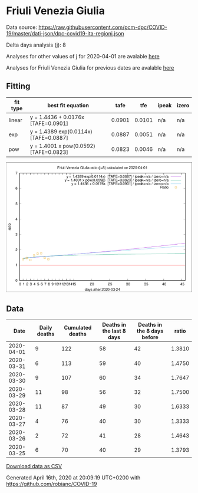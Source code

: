 # Friuli Venezia Giulia

Data source: https://raw.githubusercontent.com/pcm-dpc/COVID-19/master/dati-json/dpc-covid19-ita-regioni.json

Delta days analysis (j): 8

Analyses for other values of j for 2020-04-01 are avalable [here](../2020-04-01/README.md)

Analyses for Friuli Venezia Giulia for previous dates are avalable [here](../README.md)

## Fitting 
|fit type|best fit equation|tafe|tfe|ipeak|izero|
|-------|-----|--------|------|---|---|
|linear|y = 1.4436 + 0.0176x  [TAFE=0.0901]|0.0901|0.0101|n/a|n/a|
|exp|y = 1.4389 exp(0.0114x)  [TAFE=0.0887]|0.0887|0.0051|n/a|n/a|
|pow|y = 1.4001 x pow(0.0592)  [TAFE=0.0823]|0.0823|0.0046|n/a|n/a|

![Plot](COVID-19_friuli_venezia_giulia_j8_2020-04-01.png)

## Data
|Date|Daily deaths|Cumulated deaths|Deaths in the last 8 days|Deaths in the 8 days before|ratio|
|----|----------|-----------|-------|--------------------|-----|
|2020-04-01|9|122|58|42|1.3810|
|2020-03-31|6|113|59|40|1.4750|
|2020-03-30|9|107|60|34|1.7647|
|2020-03-29|11|98|56|32|1.7500|
|2020-03-28|11|87|49|30|1.6333|
|2020-03-27|4|76|40|30|1.3333|
|2020-03-26|2|72|41|28|1.4643|
|2020-03-25|6|70|40|29|1.3793|

[Download data as CSV](COVID-19_friuli_venezia_giulia_j8_2020-04-01.csv)

Generated April 16th, 2020 at 20:09:19 UTC+0200 with https://github.com/robianc/COVID-19
